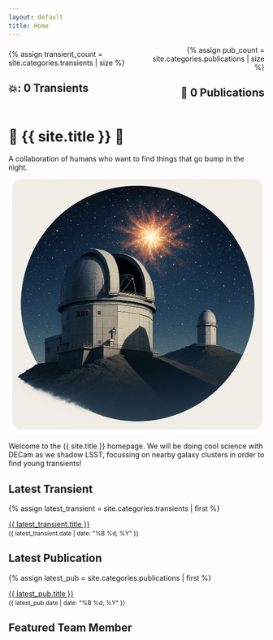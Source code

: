 ```yaml
---
layout: default
title: Home
---
```


<div style="display:flex;gap:0.5rem;justify-content:center;align-items:center;">
  <!-- Transient counter -->
  <div style="text-align:left;">
    {% assign transient_count = site.categories.transients | size %}
    <h2>💥: <span class="count" data-target="{{ transient_count }}">0</span> Transients</h2>
    
  </div>

  <!-- Publication counter -->
  <div style="text-align:right;">
    {% assign pub_count = site.categories.publications | size %}
    <h2>🦈 <span class="count" data-target="{{ pub_count }}">0</span> Publications</h2>
  </div>
</div>

<div class="intro">
  
  <h1> <span class="emoji">👻</span> {{ site.title }} <span class = "emoji">🦈</span> </h1>  
  <p class="tagline">A collaboration of humans who want to find things that go bump in the night.</p>
  <img src="image.jpeg" alt="Observing Program" class="intro-image">
</div>

<section class="about">
  <p>
    Welcome to the {{ site.title }} homepage. We will be doing cool science with DECam as we shadow LSST, focussing on nearby galaxy clusters in order to find young transients!
  </p>
</section>

<!--
<h2>Latest Transient</h2>
{% assign latest_transient = site.categories.transients | first %}
<p><a href="{{ latest_transient.url }}">{{ latest_transient.title }}</a> <br>
<small>{{ latest_transient.date | date: "%B %d, %Y" }}</small></p>

<h2>Latest Publication</h2>
{% assign latest_pub = site.categories.publications | first %}
<p><a href="{{ latest_pub.url }}">{{ latest_pub.title }}</a> <br>
<small>{{ latest_pub.date | date: "%B %d, %Y" }}</small></p>


<h2>Featured Team Member</h2>
<div id="featured-member"></div>

<script>
  const team = [
    { name: "Richard Gecko", role: "Overlord", photo: "richard.jpg" },
  ];

  // Pick based on day of the year so it changes daily
  const today = new Date();
  const index = today.getDate() % team.length; // or use getDay() for day-of-week
  const member = team[index];

  document.getElementById("featured-member").innerHTML = `
    <img src="${member.photo}" alt="${member.name}" style="width:150px;border-radius:50%;">
    <h3>${member.name}</h3>
    <p>${member.role}</p>
  `;
</script>


<section class="highlights">
  <div class="highlight-box">
    <h2>Latest Transient</h2>
    <p><a href="/transients/latest">SN2025abc discovered at ZTF</a></p>
  </div>

  <div class="highlight-box">
    <h2>Latest Publication</h2>
    <p><a href="/publications/latest">"Shock Interaction in SN2023jgf"</a></p>
  </div>

  <div class="highlight-box">
    <h2>Featured Team Member</h2>
    <p><a href="/team/jane-doe">Jane Doe</a></p>
  </div>
</section>

<section class="highlights">
  <div class="highlight-box">
    <h2>Latest Transient</h2>
    {% assign latest_transient = site.categories.transients | first %}
    <p><a href="{{ latest_transient.url }}">{{ latest_transient.title }}</a> <br>
    <small>{{ latest_transient.date | date: "%B %d, %Y" }}</small></p>
  </div>

  <div class="highlight-box">
    <h2>Latest Publication</h2>
    {% assign latest_pub = site.categories.publications | first %}
    <p><a href="{{ latest_pub.url }}">{{ latest_pub.title }}</a> <br>
    <small>{{ latest_pub.date | date: "%B %d, %Y" }}</small></p>
  </div>

  <div class="highlight-box">
    <h2>Featured Team Member</h2>
    <div id="featured-member"></div>
  </div>
</section>

-->

<section class="highlights">
  <div class="highlight-box">
    <h2>Latest Transient</h2>
    {% assign latest_transient = site.categories.transients | first %}
    <p>
      <a href="{{ latest_transient.url }}">{{ latest_transient.title }}</a><br>
      <small>{{ latest_transient.date | date: "%B %d, %Y" }}</small>
    </p>
  </div>

  <div class="highlight-box">
    <h2>Latest Publication</h2>
    {% assign latest_pub = site.categories.publications | first %}
    <p>
      <a href="{{ latest_pub.url }}">{{ latest_pub.title }}</a><br>
      <small>{{ latest_pub.date | date: "%B %d, %Y" }}</small>
    </p>
  </div>

  <div class="highlight-box">
    <h2>Featured Team Member</h2>
    <div id="featured-member"></div>
  </div>
</section>

<script>
  const team = [
    { name: "Richard Gecko", role: "Role:Overlord", photo: "richard.jpg" }
  ];

  // Rotate daily based on day of the year
  const today = new Date();
  const index = today.getDate() % team.length;
  const member = team[index];

  document.getElementById("featured-member").innerHTML = `
    <img src="${member.photo}" alt="${member.name}" style="width:100px;border-radius:50%;margin-bottom:10px;">
    <h3>${member.name}</h3>
    <p>${member.role}</p>
  `;
</script>



<script>
  document.addEventListener("DOMContentLoaded", function () {
    const counters = document.querySelectorAll(".count");
    const speed = 500; // smaller = faster

    counters.forEach(counter => {
      const target = +counter.getAttribute("data-target");
      const updateCount = () => {
        const current = +counter.innerText;
        const increment = Math.ceil(target / speed);

        if (current < target) {
          counter.innerText = current + increment;
          setTimeout(updateCount, 20);
        } else {
          counter.innerText = target; // ensure exact target
        }
      };
      updateCount();
    });
  });
</script>



